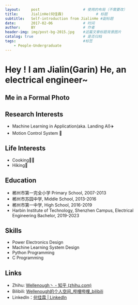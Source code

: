 ```yaml
---
layout:     post   				    # 使用的布局（不需要改）
title:      JialinHe(何佳霖)  				# 标题 
subtitle:   Self-introduction from JialinHe #副标题
date:       2017-02-06 				# 时间
author:     BY 						# 作者
header-img: img/post-bg-2015.jpg 	#这篇文章标题背景图片
catalog: true 						# 是否归档
tags:								#标签
    - People-Undergraduate
---
```


# Hey ! I am Jialin(Garin) He, an electrical engineer~

## Me in a Formal Photo





## Research Interests

+ Machine Learning in Application(aka. Landing AI):airplane:
+ Motion Control System :electric_plug:

## Life Interests

+ Cooking:man_cook:
+ Hiking:runner:

## Education

+ 郴州市第一完全小学 Primary School, 2007-2013
+ 郴州市苏园中学, Middle School, 2013-2016
+ 郴州市第一中学, High School, 2016-2019
+ Harbin Institute of Technology, Shenzhen Campus, Electrical Engineering Bachelor, 2019-2023 

## Skills

+ Power Electronics Design
+ Machine Learning System Design
+ Python Programming
+ C Programming



## Links

+ Zhihu: [Wellenough丶 - 知乎 (zhihu.com)](https://www.zhihu.com/people/jan-air-83)
+ Bilibili: [Wellenough的个人空间_哔哩哔哩_bilibili](https://space.bilibili.com/33557305)
+ LinkedIn：[何佳霖 | LinkedIn](https://www.linkedin.com/in/佳霖-何-62033b19a/)





















